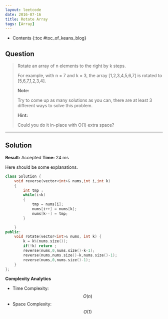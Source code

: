 ```yaml
---
layout: leetcode
date: 2016-07-16
title: Rotate Array
tags: [Array]
---
```


* Contents
{:toc #toc_of_keans_blog}

## Question

> Rotate an array of n elements to the right by k steps.
>
>For example, with n = 7 and k = 3, the array [1,2,3,4,5,6,7] is rotated to [5,6,7,1,2,3,4].
>
>**Note:**
>
>Try to come up as many solutions as you can, there are at least 3 different ways to solve this problem.
>
>**Hint:**
>
>Could you do it in-place with O(1) extra space?
>
>     

***

## Solution

**Result:** Accepted **Time:** 24 ms

Here should be some explanations.

```cpp
class Solution {
    void reverse(vector<int>& nums,int i,int k)
    {
        int tmp ;
        while(i<k)
        {
            tmp = nums[i];
            nums[i++] = nums[k];
            nums[k--] = tmp;
        }

    }
public:
    void rotate(vector<int>& nums, int k) {
        k = k%(nums.size());
        if(!k) return ;
        reverse(nums,0,nums.size()-k-1);
        reverse(nums,nums.size()-k,nums.size()-1);
        reverse(nums,0,nums.size()-1);
    }
};
```

**Complexity Analytics**

- Time Complexity: $$O(n)$$
- Space Complexity: $$O(1)$$
